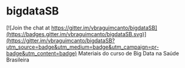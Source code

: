 # bigdataSB

[![Join the chat at https://gitter.im/vbraguimcanto/bigdataSB](https://badges.gitter.im/vbraguimcanto/bigdataSB.svg)](https://gitter.im/vbraguimcanto/bigdataSB?utm_source=badge&utm_medium=badge&utm_campaign=pr-badge&utm_content=badge)
Materiais do curso de Big Data na Saúde Brasileira
